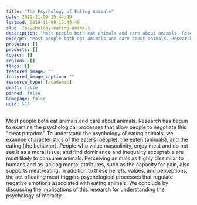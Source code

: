 ```yaml
---
title: "The Psychology of Eating Animals"
date: 2019-11-09 15:44:49
lastmod: 2019-11-09 15:44:49
slug: /psychology-eating-animals
description: "Most people both eat animals and care about animals. Research has begun to examine the psychological processes that allow people to negotiate this “meat paradox.” To understand the psychology of eating animals, we examine characteristics of the eaters (people), the eaten (animals), and the eating (the behavior). People who value masculinity, enjoy meat and do not see it as a moral issue, and find dominance and inequality acceptable are most likely to consume animals."
excerpt: "Most people both eat animals and care about animals. Research has begun to examine the psychological processes that allow people to negotiate this “meat paradox.” To understand the psychology of eating animals, we examine characteristics of the eaters (people), the eaten (animals), and the eating (the behavior). People who value masculinity, enjoy meat and do not see it as a moral issue, and find dominance and inequality acceptable are most likely to consume animals."
proteins: []
products: []
topics: []
regions: []
flags: []
featured_image: ""
featured_image_caption: ""
resource_type: [academic]
draft: false
pinned: false
homepage: false
uuid: 514
---
```

Most people both eat animals and care about animals. Research has begun
to examine the psychological processes that allow people to negotiate
this "meat paradox." To understand the psychology of eating animals, we
examine characteristics of the eaters (people), the eaten (animals), and
the eating (the behavior). People who value masculinity, enjoy meat and
do not see it as a moral issue, and find dominance and inequality
acceptable are most likely to consume animals. Perceiving animals as
highly dissimilar to humans and as lacking mental attributes, such as
the capacity for pain, also supports meat-eating. In addition to these
beliefs, values, and perceptions, the act of eating meat triggers
psychological processes that regulate negative emotions associated with
eating animals. We conclude by discussing the implications of this
research for understanding the psychology of morality.
